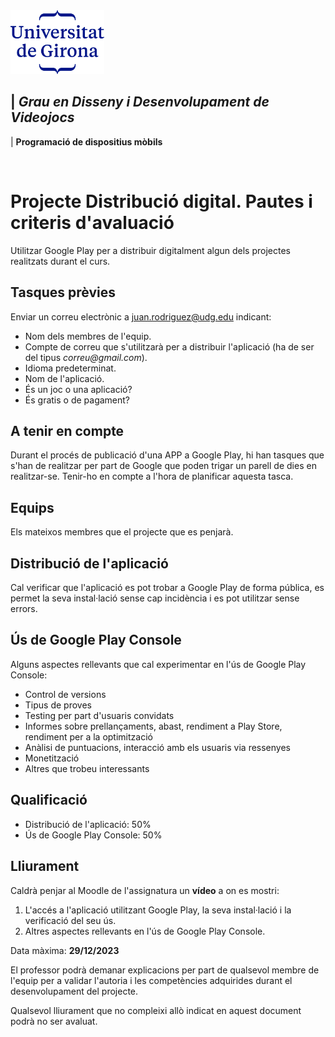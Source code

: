<img src="./UdG_dues_linies_centrat_blau.png" alt="Logotip UdG" width="150">

| *Grau en Disseny i Desenvolupament de Videojocs*
----
|  **Programació de dispositius mòbils**

&nbsp;


Projecte Distribució digital. Pautes i criteris d'avaluació
============

Utilitzar Google Play per a distribuir digitalment algun dels projectes realitzats durant el curs.


Tasques prèvies
---------------
Enviar un correu electrònic a juan.rodriguez@udg.edu indicant:
- Nom dels membres de l'equip.
- Compte de correu que s'utilitzarà per a distribuir l'aplicació (ha de ser del tipus _correu@gmail.com_).
- Idioma predeterminat.
- Nom de l'aplicació.
- És un joc o una aplicació?
- És gratis o de pagament?


A tenir en compte
-----------------
Durant el procés de publicació d'una APP a Google Play, hi han tasques que s'han de realitzar per part de Google que poden trigar un parell de dies en realitzar-se. Tenir-ho en compte a l'hora de planificar aquesta tasca.


Equips
-------
Els mateixos membres que el projecte que es penjarà.


Distribució de l'aplicació
--------------------------
Cal verificar que l'aplicació es pot trobar a Google Play de forma pública, es permet la seva instal·lació sense cap incidència i es pot utilitzar sense errors.

Ús de Google Play Console
-------------------------
Alguns aspectes rellevants que cal experimentar en l'ús de Google Play Console:
- Control de versions
- Tipus de proves
- Testing per part d'usuaris convidats
- Informes sobre prellançaments, abast, rendiment a Play Store, rendiment per a la optimització
- Anàlisi de puntuacions, interacció amb els usuaris via ressenyes
- Monetització
- Altres que trobeu interessants


Qualificació
---------------------

- Distribució de l'aplicació: 50%
- Ús de Google Play Console: 50%


Lliurament
----------
Caldrà penjar al Moodle de l'assignatura un **vídeo** a on es mostri:
1. L'accés a l'aplicació utilitzant Google Play, la seva instal·lació i la verificació del seu ús.
2. Altres aspectes rellevants en l'ús de Google Play Console.

Data màxima: **29/12/2023**

El professor podrà demanar explicacions per part de qualsevol membre de l'equip per a validar l'autoria i les competències adquirides durant el desenvolupament del projecte.

Qualsevol lliurament que no compleixi allò indicat en aquest document podrà no ser avaluat.

